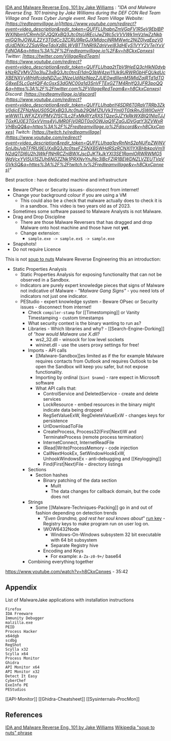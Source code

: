 [IDA and Malware Reverse Eng. 101 by Jake Williams](https://www.youtube.com/watch?v=h8CkxCpnxes) : *"IDA and Malware Reverse Eng. 101 training by Jake Williams during the DEF CON Red Team Village and Texas Cyber Jungle event. Red Team Village Website: [https://redteamvillage.io](https://www.youtube.com/redirect?event=video_description&redir_token=QUFFLUhqbnZmVGpFV1R5eV9EblBPWXlNbmVCRmhiSFJQQXxBQ3Jtc0tsUjREcjJwZWc5cVVVWk1mVzIwZzNkbmlGQ1hJOWJLZ2Y3T0dCc3ZCRU9ReGJXMldocjNRMWwtc2NjZ0IyaEpzV0dUdDNXc2ZSaVRpeTdoXzBlLWVBTThNRl9ZdnVvel83dHEyS1VYY2VTejYxVFdNOA&q=https%3A%2F%2Fredteamvillage.io%2F&v=h8CkxCpnxes) Twitter: [https://twitter.com/VillageRedTeam](https://www.youtube.com/redirect?event=video_description&redir_token=QUFFLUhqa2tTbV9HeEQ3cHlkN0dybkNzRlZVMVZ0a3luZ3xBQ3Jtc0trcEI1dnQ3bW4zei11Uk9URWRGbHFQUkdUcXBENXVyWHdfcjdqNDZuc3NzeUdjNzlNazZJUE0wdllIenM5MldZajRTd1dTOG8xeE5LcGpHQlF4cGsxS3dGNC00a1d3SnVFTExGZTM4RnlfQ3JFR3poQQ&q=https%3A%2F%2Ftwitter.com%2FVillageRedTeam&v=h8CkxCpnxes) Discord: [https://redteamvillage.io/discord](https://www.youtube.com/redirect?event=video_description&redir_token=QUFFLUhqbnY4SDR6T0RaVTRRb3ZkV0dicEZFNzNaUS05QXxBQ3Jtc0tub29QM1ZlUVk3Yml0TGtkRnJSWllOeHYwWWlTLWFXZXVPMVZfSC1Lc2FxMkRlYzRXSTQzeGJZYkRkWXBIQ1NIaTJJTGxKU0E3TGxVVms4VjJMR0FjV0RDT0o0OWJaQ1FZaGJDVGgtY3lZVWxRVHBsQQ&q=https%3A%2F%2Fredteamvillage.io%2Fdiscord&v=h8CkxCpnxes) Twitch: [https://twitch.tv/redteamvillage](https://www.youtube.com/redirect?event=video_description&redir_token=QUFFLUhqa1pvRnNnS2pNUFpZWjNVSnlJbjJybTFfRU9EUXxBQ3Jtc0tseFZSNXB5WHdRSzRCNXI1YXBHbkpoVm1lN2dQTDl6U2h3WkFfNHRCZnlBWXJscDJKTkJkYXI3SE1RamlORWRWMG5WdVcxYVl5Ui1SZUh6NGZZNk1PRXNvYnJNc3lBcFZIR1BEWDNZLVZEUTVpVGVkSQ&q=https%3A%2F%2Ftwitch.tv%2Fredteamvillage&v=h8CkxCpnxes)"*

Best practice : have dedicated machine and infrastructure

- Beware OPsec or Security issues- disconnect from internet!
- Change your background colour if you are using a VM 
	- This could also be a check that malware actually does to check it is in a sandbox. This video is two years old as of 2023.
- Sometimes some software passed to Malware Analysts is not Malware.
- Drag and Drop Discipline
	- There are those Malware Reversers that has dragged and drop Malware onto host machine and those have not **yet**.
	- Change extension:
		- `sample.exe -> sample.ex$ -> sample.exe`
- Snapshots! 
- Do not require Licence 

This is not [soup to nuts](https://en.wikipedia.org/wiki/From_Soup_to_Nuts) Malware Reverse Engineering this an introduction:

- Static Properties Analysis
	- Static Properties Analysis for exposing functionality that can not be observed in a Sandbox.
	- Indicators are purely expert knowledge pieces that signs of Malware not indicative of Malware - *"Malware Gang Signs"* - you need lots of indicators not just one indicator.
	- PEStudio - expert knowledge system - Beware OPsec or Security issues - disconnect from internet! 
		- Check `compiler-stamp` for [[Timestomping]] or Vanity Timestamping - custom timestamps 
		- What security context is the binary wanting to run as?
		- Libraries - Which libraries and why? - [[Search-Engine-Dorking]] of *"how would  Malware use X.dll?*
			- ws2_32.dll - winsock for low level sockets
			- wininet.dll - use the users proxy settings for free! 
		- Imports - API calls
			- [[Malware-Sandbox]]es limited as if the for example Malware requires contacts from Outlook and requires Outlook to be open the Sandbox will keep you safer, but not expose functionality. 
			- Importing by ordinal (`$int $name`) - rare expect in Microsoft software 
			- What API calls that:
				- ControlService and DeletedService - create and delete services 
				- LockResource - embed resources in the binary might indicate data being dropped
				- RegSetValueExW, RegDeleteValueExW - changes keys for persistence
				- UrlDownloadToFile
				- CreateProcess, Process32(First|Next)W and TerminateProcess (remote process termination)
				- InternetConnect, InternetReadFile
				- (Read|Write)ProcessMemory - code injection
				- CallNextHookEx, SetWindowHookExW, UnhookWindowsEx - anti-debugging and [[Keylogging]]
				- Find(First|Next)File - directory listings 
		- Sections 
			- Section hashes 
				- Binary patching of the data section 
					- Muilt
					- The data changes for callback domain, but the code does not
		- Strings 
			- Some [[Malware-Techniques-Packing]] go in and out of fashion depending on detection trends 
				- *"Even Grandma, god rest her soul knows about*" [run key](https://learn.microsoft.com/en-us/windows/win32/setupapi/run-and-runonce-registry-keys) - Registry keys to make program run on user log on.
				- \\WOW6432Node
					- Windows-On-Windows subsystem 32 bit executable with 64 bit subsystem 
					- Separate Registry hive
				- Encoding and Keys
					- For example: `A-Za-z0-9+/` base64 
		- Combining everything together

https://www.youtube.com/watch?v=h8CkxCpnxes - 35:42


## Appendix

List of MalwareJake applications with installation instructions
```
Firefox 
IDA Freeware
Immunity Debugger
malzilla.exe 
PEID
Process Hacker
x64dgb
scdbg
RegShot
Scylla x32
Scylla x64
Process Monitor
Ghidra
API Monitor x64
API Monitor x32
Detect It Easy
CyberChef
ExeInfo PE
PEStudios
```

[[API-Monitor]]
[[Ghidra-Cheatsheet]]
[[Sysinternals-ProcMon]]

## References

[IDA and Malware Reverse Eng. 101 by Jake Williams](https://www.youtube.com/watch?v=h8CkxCpnxes)
[Wikipedia "soup to nuts" phrase](https://en.wikipedia.org/wiki/From_Soup_to_Nuts)